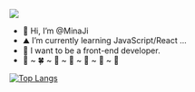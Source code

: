 <img src=
"https://user-images.githubusercontent.com/106360156/198880947-1f286b8a-1b40-40ff-93b1-ea464d2f6d22.gif" />
- 🍉 Hi, I’m @MinaJi
- ⛰ I’m currently learning JavaScript/React ...
- 🌈 I want to be a front-end developer.
- 🐢 ~ 🍀 ~ 🍏 ~ 🥑 ~ 👒 ~ 🍈 ~ 💚 

[![Top Langs](https://github-readme-stats.vercel.app/api/top-langs/?username=MinaJi&layout=compact)](https://github.com/anuraghazra/github-readme-stats)

<!---
MinaJi/MinaJi is a ✨ special ✨ repository because its `README.md` (this file) appears on your GitHub profile.
You can click the Preview link to take a look at your changes.
--->
